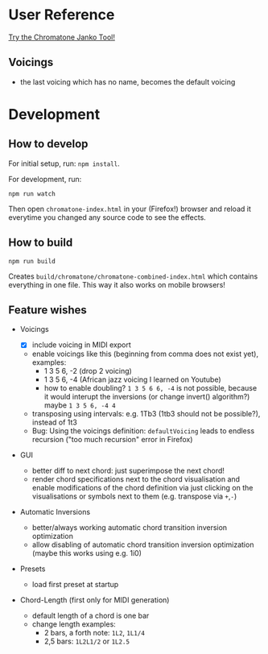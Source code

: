 User Reference
==============

[Try the Chromatone Janko Tool!](https://iostream.github.io/chromatone-helper/ "Chromatone Helper by iostream")

Voicings
--------

* the last voicing which has no name, becomes the default voicing


Development
===========

How to develop
--------------

For initial setup, run: `npm install`.

For development, run:

```
npm run watch
```

Then open `chromatone-index.html` in your (Firefox!) browser and reload it everytime you changed any source code to see the effects.

How to build
------------

```
npm run build
```

Creates `build/chromatone/chromatone-combined-index.html` which contains everything in one file. This way it also works on mobile browsers!

Feature wishes
--------------

- Voicings
   * [x] include voicing in MIDI export
   * enable voicings like this (beginning from comma does not exist yet), examples:
      * 1 3 5 6, -2 (drop 2 voicing)
      * 1 3 5 6, -4 (African jazz voicing I learned on Youtube)
      * how to enable doubling? `1 3 5 6 6, -4` is not possible, because it would interupt the inversions (or change invert() algorithm?)
        maybe `1 3 5 6, -4 4`
   * transposing using intervals: e.g. 1Tb3 (1tb3 should not be possible?), instead of 1t3
   * Bug: Using the voicings definition: `defaultVoicing` leads to endless recursion ("too much recursion" error in Firefox)

- GUI
   * better diff to next chord: just superimpose the next chord!
   * render chord specifications next to the chord visualisation and enable modifications of the chord definition via just clicking on the visualisations or symbols next to them (e.g. transpose via `+`,`-`)

- Automatic Inversions
   * better/always working automatic chord transition inversion optimization
   * allow disabling of automatic chord transition inversion optimization (maybe this works using e.g. 1i0)

- Presets
   * load first preset at startup
   
- Chord-Length (first only for MIDI generation)
   * default length of a chord is one bar
   * change length examples: 
      * 2 bars, a forth note: `1L2`, `1L1/4`
      * 2,5 bars: `1L2L1/2` or `1L2.5`
      
